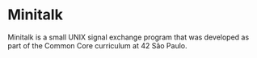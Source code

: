 # Minitalk
Minitalk is a small UNIX signal exchange program that was developed as part of the Common Core curriculum at 42 São Paulo.
